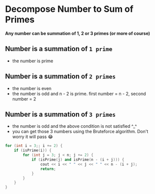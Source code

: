# Decompose Number to Sum of Primes
**Any number can be summation of 1, 2 or 3 primes (or more of course)**

## Number is a summation of `1 prime`
- the number is prime

## Number is a summation of `2 primes`
- the number is even
- the number is odd and n - 2 is prime. first number = n - 2, second number = 2

## Number is a summation of `3 primes`
- the number is odd and the above condition is not satisfied ^_^
- you can get those 3 numbers using the Bruteforce algorithm. Don't worry it will pass 😂
```cpp
for (int i = 3;; i += 2) {
    if (isPrime(i)) {
        for (int j = 3; j < n; j += 2) {
            if (isPrime(j) and isPrime(n - (i + j))) {
                cout << i << " " << j << " " << n - (i + j);
                return;
            }
        }
    }
}
```
